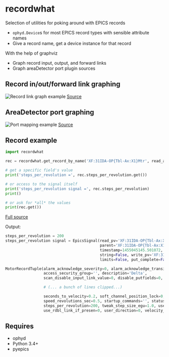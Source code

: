 recordwhat
==========

Selection of utilities for poking around with EPICS records

* `ophyd.Device`s for most EPICS record types with sensible attribute names
* Give a record name, get a device instance for that record

With the help of graphviz
* Graph record input, output, and forward links
* Graph areaDetector port plugin sources

Record in/out/forward link graphing
-----------------------------------
![Record link graph example](https://cdn.rawgit.com/klauer/recordwhat/master/examples/record_link_graph.svg)
[Source](examples/record_link_graph.py)

AreaDetector port graphing
--------------------------
![Port mapping example](https://cdn.rawgit.com/klauer/recordwhat/master/examples/ad_ports.svg)
[Source](examples/areadetector.py)

Record example
--------------

```python
import recordwhat

rec = recordwhat.get_record_by_name('XF:31IDA-OP{Tbl-Ax:X1}Mtr', read_attrs=[])

# get a specific field's value
print('steps_per_revolution =', rec.steps_per_revolution.get())

# or access to the signal itself
print('steps_per_revolution signal =', rec.steps_per_revolution)
print()

# or ask for *all* the values
print(rec.get())
```
[Full source](examples/motor.py)


Output:
```python
steps_per_revolution = 200
steps_per_revolution signal = EpicsSignal(read_pv='XF:31IDA-OP{Tbl-Ax:X1}Mtr.SREV', 
                                          parent='XF:31IDA-OP{Tbl-Ax:X1}Mtr', value=200, 
                                          timestamp=1455045145.501072, pv_kw={}, auto_monitor=False, 
                                          string=False, write_pv='XF:31IDA-OP{Tbl-Ax:X1}Mtr.SREV',
                                          limits=False, put_complete=False)

MotorRecordTuple(alarm_acknowledge_severity=0, alarm_acknowledge_transient=1,
                 access_security_group='', description='Delta',
                 scan_disable_input_link_value=0, disable_putfields=0,

                 # (... a bunch of lines clipped...)

                 seconds_to_velocity=0.2, soft_channel_position_lock=0,
                 speed_revolutions_sec=0.5, startup_commands='', status_update=0,
                 steps_per_revolution=200, tweak_step_size_egu=1.0, use_encoder_if_present=0,
                 use_rdbl_link_if_presen=0, user_direction=0, velocity_egu_s=0.1)
```

Requires
--------
* ophyd
* Python 3.4+
* pyepics
